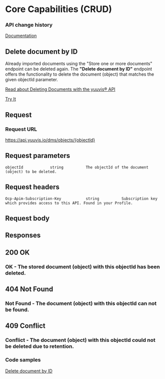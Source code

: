 # Core Capabilities (CRUD)

### API change history

[Documentation](https://yuuvis.io//how-to)


## Delete document by ID

Already imported documents using the "Store one or more documents" endpoint can be deleted again. 
The **"Delete document by ID"** endpoint offers the functionality to delete the document (object) that matches the given objectId parameter.


[Read about Deleting Documents with the yuuvis® API](https://yuuvis.io/how-to/delete)

[Try It](https://yuuvis.io/docs/services/yuuvis-dms-core/operations/ObjectsByObjectIdDelete/console)
## Request

### Request URL

https://api.yuuvis.io/dms/objects/{objectId}

## Request parameters

```
objectId            string          The objectId of the document (object) to be deleted.

```
## Request headers

```
Ocp-Apim-Subscription-Key           string          Subscription key which provides access to this API. Found in your Profile.

```

## Request body

## Responses

## 200 OK

### OK - The stored document (object) with this objectId has been deleted.

## 404 Not Found

### Not Found - The document (object) with this objectId can not be found.

## 409 Conflict

### Conflict - The document (object) with this objectId could not be deleted due to retention.

### Code samples

[Delete document by ID](./Delete-to-yuuvis.html)